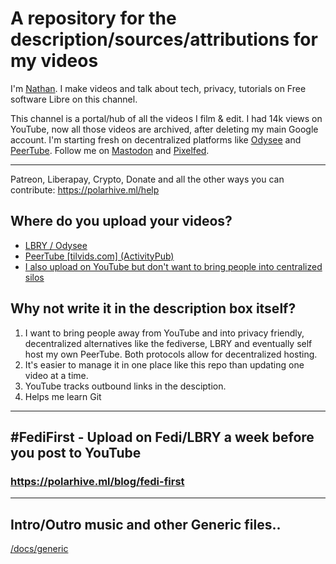 # A repository for the description/sources/attributions for my videos
I'm [Nathan](https://polarhive.ml). I make videos and talk about tech, privacy, tutorials on Free software Libre on this channel.

This channel is a portal/hub of all the videos I film & edit. I had 14k views on YouTube, now all those videos are archived, after deleting my main Google account. I'm starting fresh on decentralized platforms like [Odysee](https://polarhive.ml/odysee) and [PeerTube](https://polarhive.ml/peertube). Follow me on [Mastodon](https://polarhive.ml/mastodon) and [Pixelfed](https://polarhive.ml/pixelfed).

---
Patreon, Liberapay, Crypto, Donate and all the other ways you can contribute: 
https://polarhive.ml/help

## Where do you upload your videos?
- [LBRY / Odysee](https://polarhive.ml/odysee) 
- [PeerTube [tilvids.com] (ActivityPub)](https://polarhive.ml/peertube)
- [I also upload on YouTube but don't want to bring people into centralized silos](https://polarhive.ml/blog/fedi-first)

## Why not write it in the description box itself?
1. I want to bring people away from YouTube and into privacy friendly, decentralized alternatives like the fediverse, LBRY and eventually self host my own PeerTube. Both protocols allow for decentralized hosting.
2. It's easier to manage it in one place like this repo than updating one video at a time.
3. YouTube tracks outbound links in the desciption.
4. Helps me learn Git

---
## #FediFirst - Upload on Fedi/LBRY a week before you post to YouTube
### https://polarhive.ml/blog/fedi-first

---
## Intro/Outro music and other Generic files.. 
[/docs/generic](https://codeberg.org/polarhive/videos/src/branch/main/docs/generic/README.md)
